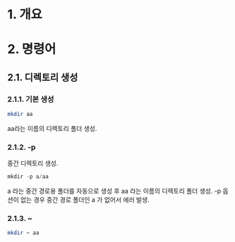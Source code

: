 # 1. 개요

# 2. 명령어

## 2.1. 디렉토리 생성

### 2.1.1. 기본 생성

```bash
mkdir aa
```

aa라는 이름의 디렉토리 폴더 생성.

### 2.1.2. -p 

중간 디렉토리 생성.

```python
mkdir -p a/aa
```

a 라는 중간 경로용 폴더를 자동으로 생성 후 aa 라는 이름의 디렉토리 폴더 생성.
-p 옵션이 없는 경우 중간 경로 폴더인 a 가 없어서 에러 발생.

### 2.1.3. ~

```bash
mkdir ~ aa
```

